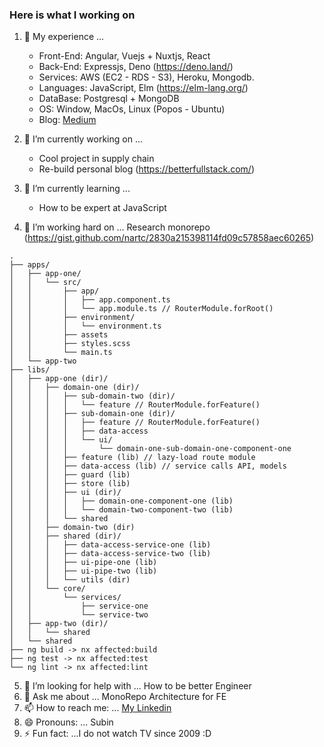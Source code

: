 ### Here is what I working on 

1. 🔭 My experience ...
    - Front-End: Angular, Vuejs + Nuxtjs, React
    - Back-End: Expressjs, Deno (https://deno.land/)
    - Services: AWS (EC2 - RDS - S3), Heroku, Mongodb.
    - Languages: JavaScript, Elm (https://elm-lang.org/)
    - DataBase: Postgresql + MongoDB
    - OS: Window, MacOs, Linux (Popos - Ubuntu)
    - Blog: [Medium](https://medium.com/@transonhoang)
2. 👋 I’m currently working on ...
    - Cool project in supply chain
    - Re-build personal blog (https://betterfullstack.com/)
        
3. 🌱 I’m currently learning ...
    - How to be expert at JavaScript
    
4. 👯 I’m working hard on ... Research monorepo (https://gist.github.com/nartc/2830a215398114fd09c57858aec60265)

```
.
├── apps/
│   ├── app-one/
│   │   └── src/
│   │       ├── app/
│   │       │   ├── app.component.ts
│   │       │   └── app.module.ts // RouterModule.forRoot()
│   │       ├── environment/
│   │       │   └── environment.ts
│   │       ├── assets
│   │       ├── styles.scss
│   │       └── main.ts
│   └── app-two
├── libs/
│   ├── app-one (dir)/
│   │   ├── domain-one (dir)/
│   │   │   ├── sub-domain-two (dir)/
│   │   │   │   └── feature // RouterModule.forFeature()
│   │   │   ├── sub-domain-one (dir)/
│   │   │   │   ├── feature // RouterModule.forFeature()
│   │   │   │   ├── data-access
│   │   │   │   └── ui/
│   │   │   │       └── domain-one-sub-domain-one-component-one
│   │   │   ├── feature (lib) // lazy-load route module
│   │   │   ├── data-access (lib) // service calls API, models 
│   │   │   ├── guard (lib)
│   │   │   ├── store (lib)
│   │   │   ├── ui (dir)/
│   │   │   │   ├── domain-one-component-one (lib)
│   │   │   │   └── domain-two-component-two (lib)
│   │   │   └── shared
│   │   ├── domain-two (dir)
│   │   ├── shared (dir)/
│   │   │   ├── data-access-service-one (lib)
│   │   │   ├── data-access-service-two (lib)
│   │   │   ├── ui-pipe-one (lib)
│   │   │   ├── ui-pipe-two (lib)
│   │   │   └── utils (dir)
│   │   └── core/
│   │       └── services/
│   │           ├── service-one
│   │           └── service-two
│   ├── app-two (dir)/
│   │   └── shared
│   └── shared
├── ng build -> nx affected:build
├── ng test -> nx affected:test
└── ng lint -> nx affected:lint
```

5. 🤔 I’m looking for help with ... How to be better Engineer
6. 💬 Ask me about ... MonoRepo Architecture for FE
7. 📫 How to reach me: ... [My Linkedin](https://www.linkedin.com/in/hoangtranson/)
8. 😄 Pronouns: ... Subin
9. ⚡ Fun fact: ...I do not watch TV since 2009 :D 

